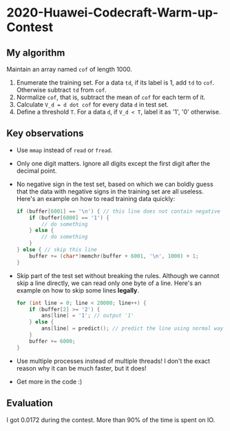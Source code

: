 # 2020-Huawei-Codecraft-Warm-up-Contest

## My algorithm

Maintain an array named `cof` of length 1000.

1. Enumerate the training set. For a data `td`, if its label is 1, add `td` to `cof`. Otherwise subtract `td` from `cof`.
2. Normalize `cof`, that is, subtract the mean of `cof` for each term of it.
3. Calculate `V_d = d dot cof` for every data `d` in test set.
4. Define a threshold `T`. For a data `d`, if `V_d < T`, label it as '1', '0' otherwise.

## Key observations

- Use `mmap` instead of `read` or `fread`. 

- Only one digit matters. Ignore all digits except the first digit after the decimal point.

- No negative sign in the test set, based on which we can boldly guess that the data with negative signs in the training set are all useless. Here's an example on how to read training data quickly:

  ```cpp
  if (buffer[6001] == '\n') { // this line does not contain negative signs.
      if (buffer[6000] == '1') { 
          // do something
      } else {
          // do something
      }
  } else { // skip this line
      buffer += (char*)memchr(buffer + 6001, '\n', 1000) + 1;
  }
  ```

- Skip part of the test set without breaking the rules. Although we cannot skip a line directly, we can read only one byte of a line. Here's an example on how to skip some lines **legally**.

  ```cpp
  for (int line = 0; line < 20000; line++) {
      if (buffer[2] >= '2') {
          ans[line] = '1'; // output '1'
      } else {
          ans[line] = predict(); // predict the line using normal ways.
      }
      buffer += 6000;
  }
  ```

- Use multiple processes instead of multiple threads! I don't the exact reason why it can be much faster, but it does!
- Get more in the code :)

## Evaluation

I got 0.0172 during the contest. More than 90% of the time is spent on IO.

